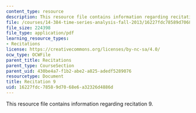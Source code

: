 ```yaml
---
content_type: resource
description: This resource file contains information regarding recitation 9.
file: /courses/14-384-time-series-analysis-fall-2013/16227fdc78589d7068e6a32326d4886d_MIT14_384F13_rec9.pdf
file_size: 224398
file_type: application/pdf
learning_resource_types:
- Recitations
license: https://creativecommons.org/licenses/by-nc-sa/4.0/
ocw_type: OCWFile
parent_title: Recitations
parent_type: CourseSection
parent_uid: 430be4a7-f1b2-abe2-a825-adedf5289076
resourcetype: Document
title: Recitation 9
uid: 16227fdc-7858-9d70-68e6-a32326d4886d
---
```

This resource file contains information regarding recitation 9.